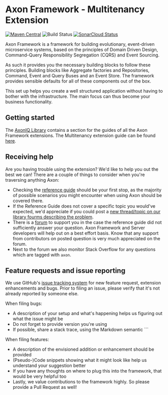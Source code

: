 # Axon Framework - Multitenancy Extension
[![Maven Central](https://maven-badges.herokuapp.com/maven-central/org.axonframework.extensions.multitenancy/axon-multitenancy/badge.svg)](https://maven-badges.herokuapp.com/maven-central/org.axonframework.extensions.multitenancy/axon-multitenancy/)
![Build Status](https://github.com/AxonFramework/extension-multitenancy/workflows/Multi-Tenancy%20Extension/badge.svg?branch=master)
[![SonarCloud Status](https://sonarcloud.io/api/project_badges/measure?project=AxonFramework_extension-multitenancy&metric=alert_status)](https://sonarcloud.io/summary/new_code?id=AxonFramework_extension-multitenancy)

Axon Framework is a framework for building evolutionary, event-driven microservice systems,
based on the principles of Domain Driven Design, Command-Query Responsibility Segregation (CQRS) and Event Sourcing.

As such it provides you the necessary building blocks to follow these principles.
Building blocks like Aggregate factories and Repositories, Command, Event and Query Buses and an Event Store.
The framework provides sensible defaults for all of these components out of the box.

This set up helps you create a well structured application without having to bother with the infrastructure.
The main focus can thus become your business functionality.

## Getting started

The [AxonIQ Library](https://library.axoniq.io) contains a section for the guides of all the Axon Framework extensions.
The Multitenancy extension guide can be found [here](https://library.axoniq.io/home/guides/axon-framework.html).


## Receiving help

Are you having trouble using the extension?
We'd like to help you out the best we can!
There are a couple of things to consider when you're traversing anything Axon:

* Checking the [reference guide](https://library.axoniq.io/axon_framework_old_ref/) should be your first stop,
  as the majority of possible scenarios you might encounter when using Axon should be covered there.
* If the Reference Guide does not cover a specific topic you would've expected,
  we'd appreciate if you could post a [new thread/topic on our library fourms describing the problem](https://discuss.axoniq.io/c/26).
* There is a [forum](https://discuss.axoniq.io/) to support you in the case the reference guide did not sufficiently answer your question.
  Axon Framework and Server developers will help out on a best effort basis.
  Know that any support from contributors on posted question is very much appreciated on the forum.
* Next to the forum we also monitor Stack Overflow for any questions which are tagged with `axon`.

## Feature requests and issue reporting

We use GitHub's [issue tracking system](https://github.com/AxonFramework/extension-multitenancy/issues) for new feature
request, extension enhancements and bugs.
Prior to filing an issue, please verify that it's not already reported by someone else.

When filing bugs:
* A description of your setup and what's happening helps us figuring out what the issue might be
* Do not forget to provide version you're using
* If possible, share a stack trace, using the Markdown semantic ```

When filing features:
* A description of the envisioned addition or enhancement should be provided
* (Pseudo-)Code snippets showing what it might look like help us understand your suggestion better
* If you have any thoughts on where to plug this into the framework, that would be very helpful too
* Lastly, we value contributions to the framework highly. So please provide a Pull Request as well!
